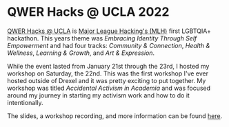 # QWER Hacks @ UCLA 2022

[QWER Hacks @ UCLA](https://www.qwerhacks.com/)
is
[Major League Hacking's (MLH)](https://mlh.io/)
first LGBTQIA+ hackathon. This years theme was _Embracing Identity Through Self
Empowerment_ and had four tracks: _Community & Connection_, _Health & Wellness_,
_Learning & Growth_, and _Art & Expression_.

While the event lasted from January 21st through the 23rd, I hosted my workshop
on Saturday, the 22nd. This was the first workshop I've ever hosted outside of
Drexel and it was pretty exciting to put together. My workshop was titled
_Accidental Activism in Academia_ and was focused around my journey in starting
my activism work and how to do it intentionally.

The slides, a workshop recording, and more information can be found
[here](../blogposts/20220122/qwerhacks.html).

